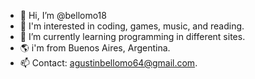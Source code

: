 - 👋 Hi, I’m @bellomo18
- 👀 I'm interested in coding, games, music, and reading.
- 🌱 I’m currently learning programming in different sites.
- 🌎 i'm from Buenos Aires, Argentina.
- 📫 Contact: agustinbellomo64@gmail.com.

<!---
bellomo18/bellomo18 is a ✨ special ✨ repository because its `README.md` (this file) appears on your GitHub profile.
You can click the Preview link to take a look at your changes.
---
